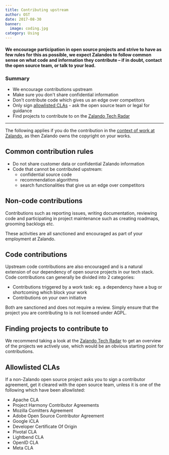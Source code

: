 ```yaml
---
title: Contributing upstream
author: OST
date: 2017-08-30
banner:
  image: coding.jpg
category: Using
---
```


#### We encourage participation in open source projects and strive to have as few rules for this as possible, we expect Zalandos to follow common sense on what code and information they contribute – if in doubt, contact the open source team, or talk to your lead.

### Summary

* We encourage contributions upstream
* Make sure you don't share confidential information
* Don't contribute code which gives us an edge over competitors
* Only sign [allowlisted CLAs](#allowlisted-clas) - ask the open source team or legal for guidance
* Find projects to contribute to on the [Zalando Tech Radar](https://opensource.zalando.com/tech-radar/)

---

The following applies if you do the contribution in the [context of work at Zalando](employee-copyright.md), as then Zalando owns the copyright on your works.

## Common contribution rules

* Do not share customer data or confidential Zalando information
* Code that cannot be contributed upstream:
  * confidential source code
  * recommendation algorithms
  * search functionalities that give us an edge over competitors


## Non-code contributions

Contributions such as reporting issues, writing documentation, reviewing code and participating
in project maintenance such as creating roadmaps, grooming backlogs etc.

These activities are all sanctioned and encouraged as part of your employment at Zalando.

## Code contributions

Upstream code contributions are also encouraged and is a natural extension of our dependency of
open source projects in our tech stack. Code contributions can generally be divided into 2 categories:

* Contributions triggered by a work task: eg. a dependency have a bug or shortcoming which block your work
* Contributions on your own initiative

Both are sanctioned and does not require a review. Simply ensure that the project you are contributing to is not licensed under AGPL.

## Finding projects to contribute to

We recommend taking a look at the [Zalando Tech Radar](https://opensource.zalando.com/tech-radar/) to get an overview of the projects we actively use, which would be an obvious starting point
for contributions.

## Allowlisted CLAs
If a non-Zalando open source project asks you to sign a contributor agreement, get it cleared with the open source team, unless it is one of the following which have been allowlisted:

- Apache CLA
- Project Harmony Contributor Agreements
- Mozilla Comitters Agreement
- Adobe Open Source Contributor Agreement
- Google iCLA
- Developer Certificate Of Origin
- Pivotal CLA
- Lightbend CLA
- OpenID CLA
- Meta CLA


